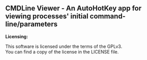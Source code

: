 ## CMDLine Viewer - An AutoHotKey app for viewing processes' initial command-line/parameters

**Licensing:**

  This software is licensed under the terms of the GPLv3.  
  You can find a copy of the license in the LICENSE file.